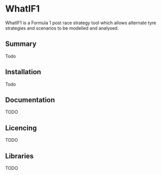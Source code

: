 # WhatIF1

WhatIF1 is a Formula 1 post race strategy tool which allows alternate tyre strategies and scenarios to be modelled and analysed.

## Summary

Todo

## Installation

Todo

## Documentation

TODO

## Licencing

TODO

## Libraries

TODO

